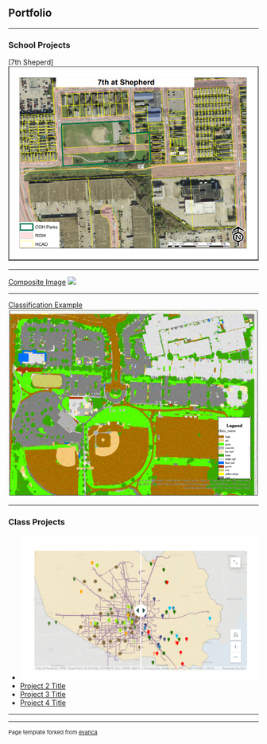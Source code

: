 ## Portfolio

---

### School Projects 

[7th Sheperd]
<img src="images/7th_sheperd.PNG?raw=true"/>

---
[Composite Image](/pdf/sample_presentation.pdf)
<img src="images/?raw=true"/>

---
[Classification Example](http://example.com/)
<img src="/images/Classification.GIF?raw=true"/>

---

### Class Projects
- [![Healthy Food Access in Harris County Story Map](images/HealthyFoodAccess.PNG)](https://storymaps.arcgis.com/stories/ac434c4685304321a18f47bd3c0dffcd)
- [Project 2 Title](http://example.com/)
- [Project 3 Title](http://example.com/)
- [Project 4 Title](http://example.com/)

---




---
<p style="font-size:11px">Page template forked from <a href="https://github.com/evanca/quick-portfolio">evanca</a></p>
<!-- Remove above link if you don't want to attibute -->
